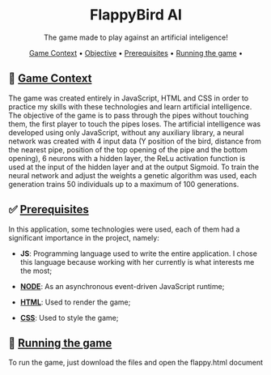 <h1 align="center">FlappyBird AI </h1>
<p align="center">The game made to play against an artificial inteligence!
 </p>

<p align="center">
 <a href="#contexto-geral">Game Context</a> •
 <a href="#objetivo">Objective</a> •
 <a href="#pre-requisitos">Prerequisites</a> •
 <a href="#rodando-a-api">Running the game</a> •
</p>

## 📝 [Game Context](#contexto-geral)
The game was created entirely in JavaScript, HTML and CSS in order to practice my skills with these technologies and learn artificial intelligence.
The objective of the game is to pass through the pipes without touching them, the first player to touch the pipes loses.
The artificial intelligence was developed using only JavaScript, without any auxiliary library, a neural network was created with 4 input data (Y position of the bird, distance from the nearest pipe, position of the top opening of the pipe and the bottom opening), 6 neurons with a hidden layer, the ReLu activation function is used at the input of the hidden layer and at the output Sigmoid. To train the neural network and adjust the weights a genetic algorithm was used, each generation trains 50 individuals up to a maximum of 100 generations.

## ✅ [Prerequisites](#pre-requisitos)
In this application, some technologies were used, each of them had a significant importance
in the project, namely:

- **JS**: Programming language used to write the entire application. I chose this language because
working with her currently is what interests me the most;

- [**NODE**](https://nodejs.org/en): As an asynchronous event-driven JavaScript runtime;


- [**HTML**](https://www.docker.com/): Used to render the game;


- [**CSS**](https://www.mongodb.com/home): Used to style the game;

## 🎲 [Running the game](#rodando-a-api)
To run the game, just download the files and open the flappy.html document
